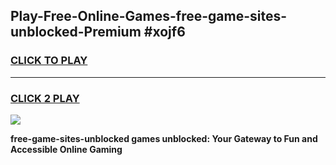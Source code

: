 
## Play-Free-Online-Games-free-game-sites-unblocked-Premium #xojf6
<h3>
<a href="https://premium.freeplayer.one?title=free-game-sites-unblocked&ref=8M">CLICK TO PLAY</a></h3>
<hr>

<h3>
<a href="https://premium.freeplayer.one?title=free-game-sites-unblocked&ref=8M">CLICK 2 PLAY</a>
  
</h3>

<a href="https://premium.freeplayer.one?title=free-game-sites-unblocked&ref=8M"><img src="https://clearcache.store/games.png"></a>


**free-game-sites-unblocked games unblocked: Your Gateway to Fun and Accessible Online Gaming**
